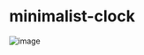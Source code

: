 # minimalist-clock
![image](https://user-images.githubusercontent.com/71527203/194602628-34e43390-323d-431c-97a6-26a17ee35ced.png)
